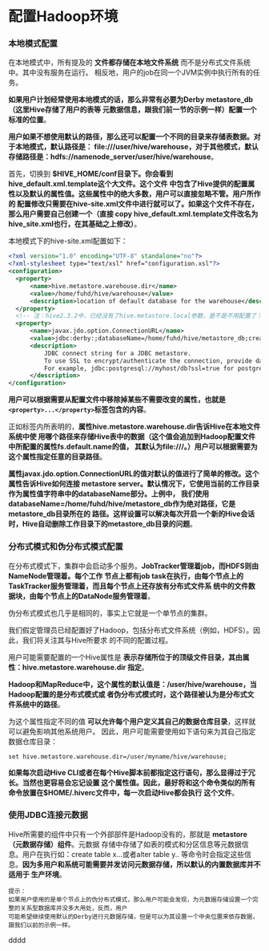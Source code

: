 配置Hadoop环境
=================================================================================
### 本地模式配置
在本地模式中，所有提及的 **文件都存储在本地文件系统** 而不是分布式文件系统中。其中没有服务在运行。
相反地，用户的job在同一个JVM实例中执行所有的任务。

**如果用户计划经常使用本地模式的话，那么非常有必要为Derby metastore_db（这里Hive存储了用户的表等
元数据信息，跟我们前一节的示例一样）配置一个标准的位置**。

**用户如果不想使用默认的路径，那么还可以配置一个不同的目录来存储表数据。对于本地模式，默认路径是：
file:///user/hive/warehouse，对于其他模式，默认存储路径是：hdfs://namenode_server/user/hive/warehouse**。

首先，切换到 **$HIVE_HOME/conf目录下。你会看到hive_default.xml.template这个大文件。这个文件
中包含了Hive提供的配置属性以及默认的属性值。这些属性中的绝大多数，用户可以直接忽略不管。用户所作的
配置修改只需要在hive-site.xml文件中进行就可以了。如果这个文件不存在，那么用户需要自己创建一个（直接
copy hive_default.xml.template文件改名为hive_site.xml也行，在其基础之上修改）**。

本地模式下的hive-site.xml配置如下：
```xml
<?xml version="1.0" encoding="UTF-8" standalone="no"?>
<?xml-stylesheet type="text/xsl" href="configuration.xsl"?>
<configuration>
  <property>
      <name>hive.metastore.warehouse.dir</name>
      <value>/home/fuhd/hive/warehouse</value>
      <description>location of default database for the warehouse</description>
  </property>
  <!-- 注：hive2.3.2中，已经没有了hive.metastore.local参数，是不是不用配置了？？？... -->
  <property>
      <name>javax.jdo.option.ConnectionURL</name>
      <value>jdbc:derby:;databaseName=/home/fuhd/hive/metastore_db;create=true</value>
      <description>
          JDBC connect string for a JDBC metastore.
          To use SSL to encrypt/authenticate the connection, provide database-specific SSL flag in the connection URL.
          For example, jdbc:postgresql://myhost/db?ssl=true for postgres database.
      </description>
</configuration>
```
**用户可以根据需要从配置文件中移除掉某些不需要改变的属性，也就是`<property>...</property>`标签包含的内容**。

正如<description>标签内所表明的，**属性hive.metastore.warehouse.dir告诉Hive在本地文件系统中使
用哪个路径来存储Hive表中的数据（这个值会追加到Hadoop配置文件中所配置的属性fs.default.name的值，
其默认为file:///。）用户可以根据需要为这个属性指定任意的目录路径**。

**属性javax.jdo.option.ConnectionURL的值对默认的值进行了简单的修改。这个属性告诉Hive如何连接
metastore server。默认情况下，它使用当前的工作目录作为属性值字符串中的databaseName部分。上例中，
我们使用databaseName=/home/fuhd/hive/metastore_db作为绝对路径，它是metastore_db目录所在的
路径。这样设置可以解决每次开启一个新的Hive会话时，Hive自动删除工作目录下的metastore_db目录的问题**。

### 分布式模式和伪分布式模式配置
在分布式模式下，集群中会启动多个服务。**JobTracker管理着job，而HDFS则由NameNode管理着。每个工作
节点上都有job task在执行，由每个节点上的TaskTracker服务管理着，而且每个节点上还存放有分布式文件系
统中的文件数据块，由每个节点上的DataNode服务管理着**。

伪分布式模式也几乎是相同的，事实上它就是一个单节点的集群。

我们假定管理员已经配置好了Hadoop，包括分布式文件系统（例如，HDFS）。因此，我们将关注其与Hive所要求
的不同的配置过程。

用户可能需要配置的一个Hive属性是 **表示存储所位于的顶级文件目录，其由属性：hive.metastore.warehouse.dir
指定**。

**Hadoop和MapReduce中，这个属性的默认值是：/user/hive/warehouse，当Hadoop配置的是分布式模式或
者伪分布式模式时，这个路径被认为是分布式文件系统中的路径**。

为这个属性指定不同的值 **可以允许每个用户定义其自己的数据仓库目录**，这样就可以避免影响其他系统用户。
因此，用户可能需要使用如下语句来为其自己指定数据仓库目录：
```shell
set hive.metastore.warehouse.dir=/user/myname/hive/warehouse;
```
**如果每次启动Hive CLI或者在每个Hive脚本前都指定这行语句，那么显得过于冗长。当然也更容易会忘记设置
这个属性值。因此，最好将和这个命令类似的所有命令放置在$HOME/.hiverc文件中，每一次启动Hive都会执行
这个文件**。

### 使用JDBC连接元数据
Hive所需要的组件中只有一个外部部件是Hadoop没有的，那就是 **metastore（元数据存储）组件**。元数据
存储中存储了如表的模式和分区信息等元数据信息。用户在执行如：create table x...或者alter table y..
等命令时会指定这些信息。**因为多用户和系统可能需要并发访问元数据存储，所以默认的内置数据库并不适用于
生产环境**。
```
提示：
如果用户使用的是单个节点上的伪分布式模式，那么用户可能会发现，为元数据存储设置一个完整的关系型数据库并没多大用处，反而，用户
可能希望继续使用默认的Derby进行元数据存储，但是可以为其设置一个中央位置来依存数据，跟我们以前的示例一样。
```







































dddd
